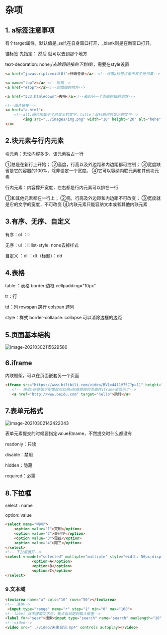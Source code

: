# 杂项

## 1. a标签注意事项

有个target属性，默认值是_self,在自身窗口打开，_blank则是在新窗口打开。

锚标签 先指定： 然后 就可以去到那个地方

 text-decoration: none;/*去除超链接的下划线*/，需要在style设置

```html
<a href="javascript:void(0)">扫码登录</a>  <!--设置a标签点击不发生任何事-->
```

```html
<a name="top"></a> <!--抛锚-->
<a href="#top"></a><!--到抛锚的地方-->

<a href="333.html#down">去吧</a><!--去到另一个页面抛锚的地方-->

<!--图片链接-->
<a href="a.html">
    <!--alt:图片加载不了时显示的文字，title：鼠标悬停时显示的文字-->
        <img src="../images/img.png" width="10" height="20" alt="hehe" title="点我领取小电影">
</a>


```

## 2.块元素与行内元素

块元素：无论内容多少，该元素独占一行

①总是在新行上开始；
②高度，行高以及外边距和内边距都可控制；
③宽度缺省是它的容器的100%，除非设定一个宽度。
④它可以容纳内联元素和其他块元素

行内元素：内容撑开宽度，左右都是行内元素可以排在一行

①和其他元素都在一行上；
②高，行高及外边距和内边距不可改变；
③宽度就是它的文字的宽度，不可改变
④内联元素只能容纳文本或者其他内联元素

## 3.有序、无序、自定义

有序：ol ：li

无序：ul ：li   list-style: none去掉样式

自定义 ：dl ：dt（标题）：dd

## 4.表格

table ：表格  border:边框 cellpadding="10px"

tr：行

td：列 rowspan 跨行 colspan 跨列

style：样式 border-collapse: collapse 可以消除边框的边距

## 5.页面基本结构

![image-20210302115629580](C:\Users\Administrator\AppData\Roaming\Typora\typora-user-images\image-20210302115629580.png)

## 6.iframe

内联框架，可以在页面嵌套另一个页面

```html
<iframe src="https://www.bilibili.com/video/BV1x4411V75C?p=11" height="500px" width="500px" name="hello">
   <!-- 使用a标签如下配置就可以把a标签跳转的页面在iframe里显示了-->
   <a href="http://www.baidu.com" target="hello">跳转</a> 
```

## 7.表单元格式

![image-20210302142422043](C:\Users\Administrator\AppData\Roaming\Typora\typora-user-images\image-20210302142422043.png)

表单元素提交的时候要指定value和name，不然提交时什么都没有

readonly：只读

disable：禁用

hidden：隐藏

required：必需

## 8.下拉框

select : name 

option: value

```html
<select name="呵呵">
    <option value="1">天朝</option>
    <option value="2">美利坚</option>
    <option value="3">霓虹</option>
    <option value="4">阿三</option>
</select>
<!-- 下拉框展开-->
<select v-model="selected" multiple="multiple" style="width: 50px;display: block;">
            <option>A</option>
            <option>B</option>
            <option>C</option>
</select>
```

### 9.文本域

```html
<textarea name="a" cols="10" rows="50"></textarea>
<!-- 滑块-->
 <input type="range" name="r" step="1" min="0" max="100">
<!--label 点击搜索文字后，焦点自动跑到输入框里-->
<label for="sear">搜索<input type="search" name="search" maxlength="10" id="sear"></label>
<!--video-->
<video src="../video/未来日记.mp4" controls autoplay></video>
```

